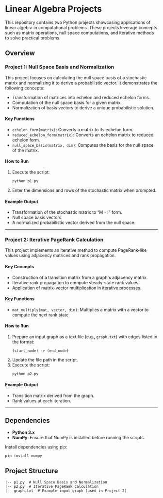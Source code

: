 # Linear Algebra Projects

This repository contains two Python projects showcasing applications of linear algebra in computational problems. These projects leverage concepts such as matrix operations, null space computations, and iterative methods to solve practical problems.

## Overview

### Project 1: Null Space Basis and Normalization
This project focuses on calculating the null space basis of a stochastic matrix and normalizing it to derive a probabilistic vector. It demonstrates the following concepts:

- Transformation of matrices into echelon and reduced echelon forms.
- Computation of the null space basis for a given matrix.
- Normalization of basis vectors to derive a unique probabilistic solution.

#### Key Functions
- `echelon_form(matrix)`: Converts a matrix to its echelon form.
- `reduced_echelon_form(matrix)`: Converts an echelon matrix to reduced echelon form.
- `null_space_basis(matrix, dim)`: Computes the basis for the null space of the matrix.

#### How to Run
1. Execute the script:
   ```bash
   python p1.py
   ```
2. Enter the dimensions and rows of the stochastic matrix when prompted.

#### Example Output
- Transformation of the stochastic matrix to “M - I” form.
- Null space basis vectors.
- A normalized probabilistic vector derived from the null space.

---

### Project 2: Iterative PageRank Calculation
This project implements an iterative method to compute PageRank-like values using adjacency matrices and rank propagation.

#### Key Concepts
- Construction of a transition matrix from a graph's adjacency matrix.
- Iterative rank propagation to compute steady-state rank values.
- Application of matrix-vector multiplication in iterative processes.

#### Key Functions
- `mat_multiply(mat, vector, dim)`: Multiplies a matrix with a vector to compute the next rank state.

#### How to Run
1. Prepare an input graph as a text file (e.g., `graph.txt`) with edges listed in the format:
   ```
   (start_node) -> (end_node)
   ```
2. Update the file path in the script.
3. Execute the script:
   ```bash
   python p2.py
   ```

#### Example Output
- Transition matrix derived from the graph.
- Rank values at each iteration.

---

## Dependencies
- **Python 3.x**
- **NumPy**: Ensure that NumPy is installed before running the scripts.

Install dependencies using pip:
```bash
pip install numpy
```

## Project Structure
```
|-- p1.py  # Null Space Basis and Normalization
|-- p2.py  # Iterative PageRank Calculation
|-- graph.txt  # Example input graph (used in Project 2)
```


